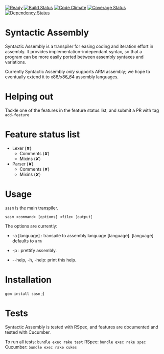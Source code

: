 [![Ready](https://badge.waffle.io/sasm/sasm.png?label=ready&title=Ready)](https://waffle.io/sasm/sasm) [![Build Status](https://travis-ci.org/sasm/sasm.svg?branch=master)](https://travis-ci.org/sasm/sasm) [![Code Climate](https://codeclimate.com/github/sasm/sasm.png)](https://codeclimate.com/github/sasm/sasm) [![Coverage Status](https://coveralls.io/repos/sasm/sasm/badge.png)](https://coveralls.io/r/sasm/sasm) [![Dependency Status](https://gemnasium.com/sasm/sasm.svg)](https://gemnasium.com/sasm/sasm)

Syntactic Assembly
==================

Syntactic Assembly is a transpiler for easing coding and iteration effort in assembly.
It provides implementation-independant syntax, so that a program can be more easily ported between assembly syntaxes and variations.

Currently Syntactic Assembly *only* supports ARM assembly; we hope to eventually extend it to x86/x86_64 assembly languages.

Helping out
===========
Tackle one of the features in the feature status list, and submit a PR with tag `add-feature`

Feature status list
===================

+ Lexer (✘)
    - Comments (✘)
    - Mixins (✘)
+ Parser (✘)
    - Comments (✘)
    - Mixins (✘)

Usage
=====

`sasm` is the main transpiler.
````
sasm <command> [options] <file> [output] 
````
    
The options are currently:
    
* -a [language] : transpile to assembly language [language]. [language] defaults to `arm`

* -p : prettify assembly.

* --help, -h, -help: print this help.

Installation
============

`gem install sasm` ;)


Tests
======

Syntactic Assembly is tested with RSpec, and features are documented and tested with Cucumber.

To run all tests: `bundle exec rake test`
RSpec: `bundle exec rake spec`
Cucumber: `bundle exec rake cukes`
